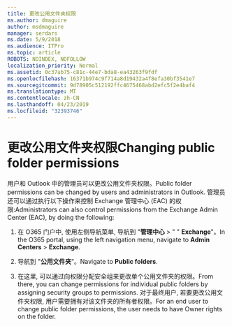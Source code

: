 ```yaml
---
title: 更改公用文件夹权限
ms.author: dmaguire
author: msdmaguire
manager: serdars
ms.date: 5/9/2018
ms.audience: ITPro
ms.topic: article
ROBOTS: NOINDEX, NOFOLLOW
localization_priority: Normal
ms.assetid: 0c37ab75-c81c-44e7-bda8-ea43263f9fdf
ms.openlocfilehash: 16371b974c9f714a8d19432a4f8efa30bf3541e7
ms.sourcegitcommit: 9d78905c512192ffc4675468abd2efc5f2e4baf4
ms.translationtype: MT
ms.contentlocale: zh-CN
ms.lasthandoff: 04/23/2019
ms.locfileid: "32393746"
---
```

# <a name="changing-public-folder-permissions"></a><span data-ttu-id="94b98-102">更改公用文件夹权限</span><span class="sxs-lookup"><span data-stu-id="94b98-102">Changing public folder permissions</span></span>

<span data-ttu-id="94b98-103">用户和 Outlook 中的管理员可以更改公用文件夹权限。</span><span class="sxs-lookup"><span data-stu-id="94b98-103">Public folder permissions can be changed by users and administrators in Outlook.</span></span> <span data-ttu-id="94b98-104">管理员还可以通过执行以下操作来控制 Exchange 管理中心 (EAC) 的权限:</span><span class="sxs-lookup"><span data-stu-id="94b98-104">Administrators can also control permissions from the Exchange Admin Center (EAC), by doing the following:</span></span>
  
1. <span data-ttu-id="94b98-105">在 O365 门户中, 使用左侧导航菜单, 导航到 "**管理中心** \> " " **Exchange**"。</span><span class="sxs-lookup"><span data-stu-id="94b98-105">In the O365 portal, using the left navigation menu, navigate to **Admin Centers** \> **Exchange**.</span></span>
    
2. <span data-ttu-id="94b98-106">导航到 "**公用文件夹**"。</span><span class="sxs-lookup"><span data-stu-id="94b98-106">Navigate to **Public folders**.</span></span>
    
3. <span data-ttu-id="94b98-107">在这里, 可以通过向权限分配安全组来更改单个公用文件夹的权限。</span><span class="sxs-lookup"><span data-stu-id="94b98-107">From there, you can change permissions for individual public folders by assigning security groups to permissions.</span></span> <span data-ttu-id="94b98-108">对于最终用户, 若要更改公用文件夹权限, 用户需要拥有对该文件夹的所有者权限。</span><span class="sxs-lookup"><span data-stu-id="94b98-108">For an end user to change public folder permissions, the user needs to have Owner rights on the folder.</span></span>
    


